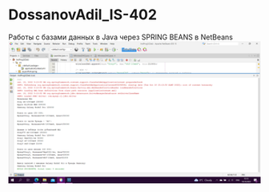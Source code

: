 # DossanovAdil_IS-402
Работы с базами данных в Java через SPRING BEANS в NetBeans
![screenshot](screenshot1.png)